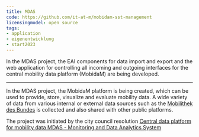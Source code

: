 ```yaml
---
title: MDAS
code: https://github.com/it-at-m/mobidam-sst-management
licensingmodel: open source
tags:
- application
- eigenentwicklung
- start2023
---
```

In the MDAS project, the EAI components for data import and export and the web application for controlling all incoming and outgoing interfaces for the central mobility data platform (MobidaM) are being developed.

---

In the MDAS project, the MobidaM platform is being created, which can be used to provide, store, visualize and evaluate mobility data.
A wide variety of data from various internal or external data sources such as the [Mobilithek des Bundes](https://www.bmdv.bund.de/DE/Themen/Digitales/Mobilithek/mobilithek.html) is collected and also shared with other public platforms.

The project was initiated by the city council resolution [Central data platform for mobility data
MDAS - Monitoring and Data Analytics System](https://www.muenchen-transparent.de/antraege/7983679)

